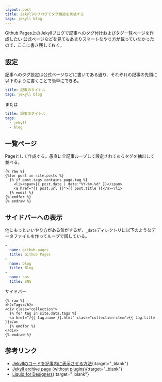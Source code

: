 ```yaml
---
layout: post
title: Jekyllのブログでタグ機能を実装する
tags: jekyll blog
---
```


Github Pages上のJekyllブログで記事へのタグ付けおよびタグ一覧ページを作成したい
公式ページなどを見てもあまりスマートなやり方が載っていなかったので、ここに書き残しておく。

## 設定

記事へのタグ設定は公式ページなどに書いてある通り、それぞれの記事の先頭に以下のように書くことで簡単にできる。

```yaml
title: 記事のタイトル
tags: jekyll blog
```

または

```yaml
title: 記事のタイトル
tags:
  - jekyll
  - blog
```

## 一覧ページ

Pageとして作成する。愚直に全記事ループして設定されてあるタグを抽出して並べる。

```liquid
{% raw %}
{%for post in site.posts %}
  {% if post.tags contains page.tag %}
    <li><span>{{ post.date | date:"%Y-%m-%d" }}</span>
    <a href="{{ post.url }}">{{ post.title }}</a></li>
  {% endif %}
{% endfor %}
{% endraw %}
```

## サイドバーへの表示

他にもっといいやり方がある気がするが、`_data`ディレクトリに以下のようなデータファイルを作ってループで回している。

```yaml
-
  name: github-pages
  title: Github Pages
-
  name: blog
  title: Blog
-
  name: sns
  title: SNS
```

サイドバー

```liquid
{% raw %}
<h2>Tags</h2>
<div class="collection">
  {% for tag in site.data.tags %}
  <a href="/{{ tag.name }}.html" class="collection-item">{{ tag.title }}</a>
  {% endfor %}
</div>
{% endraw %}
```

## 参考リンク

* [Jekyllのコードを記事内に表示させる方法](http://stackoverflow.com/questions/3426182/how-to-escape-liquid-template-tags){:target="_blank"}
* [Jekyll archive page (without plugins)](http://reyhan.org/2013/03/jekyll-archive-without-plugins.html){:target="_blank"}
* [Liquid for Designers](https://github.com/Shopify/liquid/wiki/Liquid-for-Designers){:target="_blank"}
